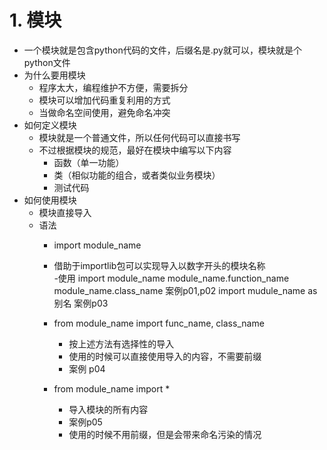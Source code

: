 # 1. 模块
- 一个模块就是包含python代码的文件，后缀名是.py就可以，模块就是个python文件
- 为什么要用模块
    - 程序太大，编程维护不方便，需要拆分
    - 模块可以增加代码重复利用的方式
    - 当做命名空间使用，避免命名冲突
- 如何定义模块
    - 模块就是一个普通文件，所以任何代码可以直接书写
    - 不过根据模块的规范，最好在模块中编写以下内容
        - 函数（单一功能）
        - 类（相似功能的组合，或者类似业务模块）
        - 测试代码
- 如何使用模块
    - 模块直接导入
    - 语法
        - import module_name
        - 借助于importlib包可以实现导入以数字开头的模块名称   
    -使用
        import module_name
        module_name.function_name
        module_name.class_name
        案例p01,p02
        import mudule_name as 别名
        案例p03
        
        - from module_name import func_name, class_name
           - 按上述方法有选择性的导入
           - 使用的时候可以直接使用导入的内容，不需要前缀
           - 案例 p04
           
        - from module_name import *
            - 导入模块的所有内容
            - 案例p05
            - 使用的时候不用前缀，但是会带来命名污染的情况